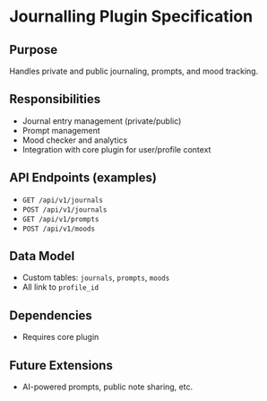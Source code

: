 # Journalling Plugin Specification

## Purpose
Handles private and public journaling, prompts, and mood tracking.

## Responsibilities
- Journal entry management (private/public)
- Prompt management
- Mood checker and analytics
- Integration with core plugin for user/profile context

## API Endpoints (examples)
- `GET /api/v1/journals`
- `POST /api/v1/journals`
- `GET /api/v1/prompts`
- `POST /api/v1/moods`

## Data Model
- Custom tables: `journals`, `prompts`, `moods`
- All link to `profile_id`

## Dependencies
- Requires core plugin

## Future Extensions
- AI-powered prompts, public note sharing, etc.
